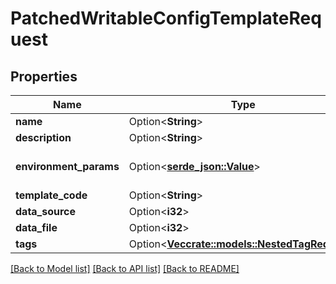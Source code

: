 # PatchedWritableConfigTemplateRequest

## Properties

Name | Type | Description | Notes
------------ | ------------- | ------------- | -------------
**name** | Option<**String**> |  | [optional]
**description** | Option<**String**> |  | [optional]
**environment_params** | Option<[**serde_json::Value**](.md)> | Any <a href=\"https://jinja.palletsprojects.com/en/3.1.x/api/#jinja2.Environment\">additional parameters</a> to pass when constructing the Jinja2 environment. | [optional]
**template_code** | Option<**String**> | Jinja2 template code. | [optional]
**data_source** | Option<**i32**> | Remote data source | [optional]
**data_file** | Option<**i32**> |  | [optional]
**tags** | Option<[**Vec<crate::models::NestedTagRequest>**](NestedTagRequest.md)> |  | [optional]

[[Back to Model list]](../README.md#documentation-for-models) [[Back to API list]](../README.md#documentation-for-api-endpoints) [[Back to README]](../README.md)


